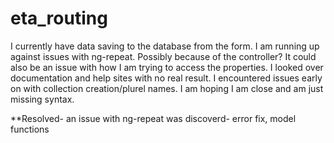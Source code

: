 # eta_routing

I currently have data saving to the database from the form. I am running up against issues with ng-repeat. Possibly because of the controller?
It could also be an issue with how I am trying to access the properties. I looked over documentation and help sites with no real result. I encountered
issues early on with collection creation/plurel names. I am hoping I am close and am just missing syntax.


**Resolved- an issue with ng-repeat was discoverd- error fix, model functions
